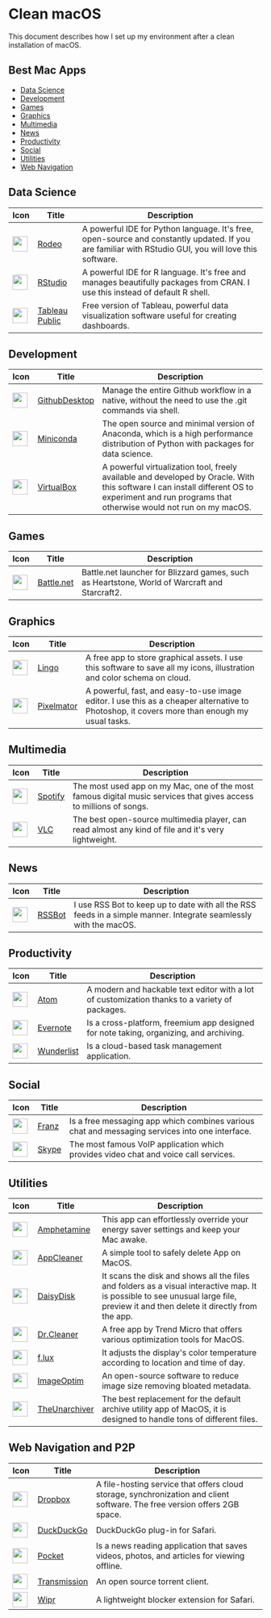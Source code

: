 # Clean macOS

This document describes how I set up my environment after a clean installation of macOS.

## Best Mac Apps

* [Data Science](#data-science)
* [Development](#development)
* [Games](#games)
* [Graphics](#graphics)
* [Multimedia](#multimedia)
* [News](#news)
* [Productivity](#productivity)
* [Social](#social)
* [Utilities](#utilities)
* [Web Navigation](#web-navigation)

## Data Science

Icon | Title | Description
--- | --- | ---
<img src="https://raw.githubusercontent.com/MarioCatuogno/Clean-MacOS-X/master/icons/icon_rodeo.png" width="30" align="middle"/> | [Rodeo](https://www.yhat.com/products/rodeo) | A powerful IDE for Python language. It's free, open-source and constantly updated. If you are familiar with RStudio GUI, you will love this software.
<img src="https://raw.githubusercontent.com/MarioCatuogno/Clean-MacOS-X/master/icons/icon_rstudio.png" width="30" align="middle"/> | [RStudio](https://www.rstudio.com) | A powerful IDE for R language. It's free and manages beautifully packages from CRAN. I use this instead of default R shell.
<img src="https://github.com/MarioCatuogno/Clean-macOS/blob/master/icons/icon_tableau.png" width="30" align="middle" /> | [Tableau Public](https://public.tableau.com) | Free version of Tableau, powerful data visualization software useful for creating dashboards.

## Development

Icon | Title | Description
--- | --- | ---
<img src="https://raw.githubusercontent.com/MarioCatuogno/Clean-MacOS-X/master/icons/icon_githubdesktop.png" width="30" align="middle" /> | [GithubDesktop](https://desktop.github.com) | Manage the entire Github workflow in a native, without the need to use the .git commands via shell.
<img src="https://raw.githubusercontent.com/MarioCatuogno/Clean-macOS/master/icons/icon_anaconda2.png" width="30" align="middle" /> | [Miniconda](http://conda.pydata.org/miniconda.html)| The open source and minimal version of Anaconda, which is a high performance distribution of Python with packages for data science.
<img src="https://raw.githubusercontent.com/MarioCatuogno/Clean-MacOS-X/master/icons/icon_virtualbox.png" width="30" align="middle"/> | [VirtualBox](https://www.virtualbox.org) | A powerful virtualization tool, freely available and developed by Oracle. With this software I can install different OS to experiment and run programs that otherwise would not run on my macOS.

## Games

Icon | Title | Description
--- | --- | ---
<img src="https://raw.githubusercontent.com/MarioCatuogno/Clean-macOS/master/icons/icon_battlenet.png" width="30" align="middle" /> | [Battle.net](http://eu.battle.net/en/) | Battle.net launcher for Blizzard games, such as Heartstone, World of Warcraft and Starcraft2.

## Graphics

Icon | Title | Description
--- | --- | ---
<img src="https://raw.githubusercontent.com/MarioCatuogno/Clean-MacOS-X/master/icons/icon_lingo.png" width="30" align="middle" /> | [Lingo](https://www.lingoapp.com) | A free app to store graphical assets. I use this software to save all my icons, illustration and color schema on cloud.
<img src="https://raw.githubusercontent.com/MarioCatuogno/Clean-MacOS-X/master/icons/icon_pixelmator.png" width="30" align="middle" /> | [Pixelmator](http://www.pixelmator.com/mac/) |  A powerful, fast, and easy-to-use image editor. I use this as a cheaper alternative to Photoshop, it covers more than enough my usual tasks.

## Multimedia

Icon | Title | Description
--- | --- | ---
<img src="https://raw.githubusercontent.com/MarioCatuogno/Clean-macOS/master/icons/icon_spotify.png" width="30" align="middle" /> | [Spotify](https://www.spotify.com) | The most used app on my Mac, one of the most famous digital music services that gives access to millions of songs.
<img src="https://raw.githubusercontent.com/MarioCatuogno/Clean-MacOS-X/master/icons/icon_vlc.png" width="30" align="middle" /> | [VLC](http://www.videolan.org/vlc/) | The best open-source multimedia player, can read almost any kind of file and it's very lightweight.

## News

Icon | Title | Description
--- | --- | ---
<img src="https://raw.githubusercontent.com/MarioCatuogno/Clean-MacOS-X/master/icons/icon_rssbot.png" width="30" align="middle"/> | [RSSBot](https://itunes.apple.com/us/app/rss-bot-news-notifier/id605732865?mt=12&ign-mpt=uo%3D4) | I use RSS Bot to keep up to date with all the RSS feeds in a simple manner. Integrate seamlessly with the macOS.


## Productivity

Icon | Title | Description
--- | --- | ---
<img src="https://raw.githubusercontent.com/MarioCatuogno/Clean-MacOS-X/master/icons/icon_atom.png" width="30" align="middle" /> | [Atom](https://atom.io) | A modern and hackable text editor with a lot of customization thanks to a variety of packages.
<img src="https://raw.githubusercontent.com/MarioCatuogno/Clean-MacOS-X/master/icons/icon_evernote.png" width="30" align="middle" /> | [Evernote](https://evernote.com) | Is a cross-platform, freemium app designed for note taking, organizing, and archiving.
<img src="https://raw.githubusercontent.com/MarioCatuogno/Clean-MacOS-X/master/icons/icon_wunderlist.png" width="30" align="middle" /> | [Wunderlist](https://www.wunderlist.com) | Is a cloud-based task management application.

## Social

Icon | Title | Description
--- | --- | ---
<img src="https://raw.githubusercontent.com/MarioCatuogno/Clean-macOS/master/icons/icon_franz.png" width="30" align="middle" /> | [Franz](http://meetfranz.com) |  Is a free messaging app which combines various chat and messaging services into one interface.
<img src="https://raw.githubusercontent.com/MarioCatuogno/Clean-macOS/master/icons/icon_skype.png" width="30" align="middle" /> | [Skype](https://skype.com) | The most famous VoIP application which provides video chat and voice call services.

## Utilities

Icon | Title | Description
--- | --- | ---
<img src="https://raw.githubusercontent.com/MarioCatuogno/Clean-MacOS-X/master/icons/icon_amphetamine.png" width="30" align="middle" /> | [Amphetamine](https://itunes.apple.com/it/app/amphetamine/id937984704?mt=12) | This app can effortlessly override your energy saver settings and keep your Mac awake.
<img src="https://raw.githubusercontent.com/MarioCatuogno/Clean-MacOS-X/master/icons/icon_appcleaner.png" width="30" align="middle" /> | [AppCleaner](https://freemacsoft.net/appcleaner/) | A simple tool to safely delete App on MacOS.
<img src="https://raw.githubusercontent.com/MarioCatuogno/Clean-MacOS-X/master/icons/icon_daisydisk.png" width="30" align="middle" /> | [DaisyDisk](https://daisydiskapp.com) | It scans the disk and shows all the files and folders as a visual interactive map. It is possible to see unusual large file, preview it and then delete it directly from the app.
<img src="https://raw.githubusercontent.com/MarioCatuogno/Clean-MacOS-X/master/icons/icon_dr.cleaner.png" width="30" align="middle" /> | [Dr.Cleaner](https://itunes.apple.com/us/app/dr.-cleaner-clean-disk-memory/id921458519?mt=12) | A free app by Trend Micro that offers various optimization tools for MacOS.
<img src="https://raw.githubusercontent.com/MarioCatuogno/Clean-MacOS-X/master/icons/icon_flux.png" width="30" align="middle" /> | [f.lux](https://justgetflux.com) | It adjusts the display's color temperature according to location and time of day.
<img src="https://raw.githubusercontent.com/MarioCatuogno/Clean-MacOS-X/master/icons/icon_imageoptim.png" width="30" align="middle" /> | [ImageOptim](https://imageoptim.com/mac) | An open-source software to reduce image size removing bloated metadata.
<img src="https://raw.githubusercontent.com/MarioCatuogno/Clean-MacOS-X/master/icons/icon_theunarchiver.png" width="30" align="middle" /> | [TheUnarchiver](http://unarchiver.c3.cx/unarchiver) | The best replacement for the default archive utility app of MacOS, it is designed to handle tons of different files.

## Web Navigation and P2P

Icon | Title | Description
--- | --- | ---
<img src="https://raw.githubusercontent.com/MarioCatuogno/Clean-MacOS-X/master/icons/icon_dropbox.png" width="30" align="middle" /> | [Dropbox](https://www.dropbox.com) | A file-hosting service that offers cloud storage, synchronization and client software. The free version offers 2GB space.
<img src="https://raw.githubusercontent.com/MarioCatuogno/Clean-MacOS-X/master/icons/icon_duckduckgo.png" width="30" align="middle" /> | [DuckDuckGo](https://duck.co/help/desktop/safari) | DuckDuckGo plug-in for Safari.
<img src="https://raw.githubusercontent.com/MarioCatuogno/Clean-MacOS-X/master/icons/icon_pocket.png" width="30" align="middle" /> | [Pocket](https://getpocket.com) | Is a news reading application that saves videos, photos, and articles for viewing offline.
<img src="https://raw.githubusercontent.com/MarioCatuogno/Clean-MacOS-X/master/icons/icon_transmission.png" width="30" align="middle" /> | [Transmission](https://www.transmissionbt.com) | An open source torrent client.
<img src="https://raw.githubusercontent.com/MarioCatuogno/Clean-MacOS-X/master/icons/icon_wipr.png" width="30" align="middle" /> | [Wipr](http://www.giorgiocalderolla.com/wipr.html) | A lightweight blocker extension for Safari.
